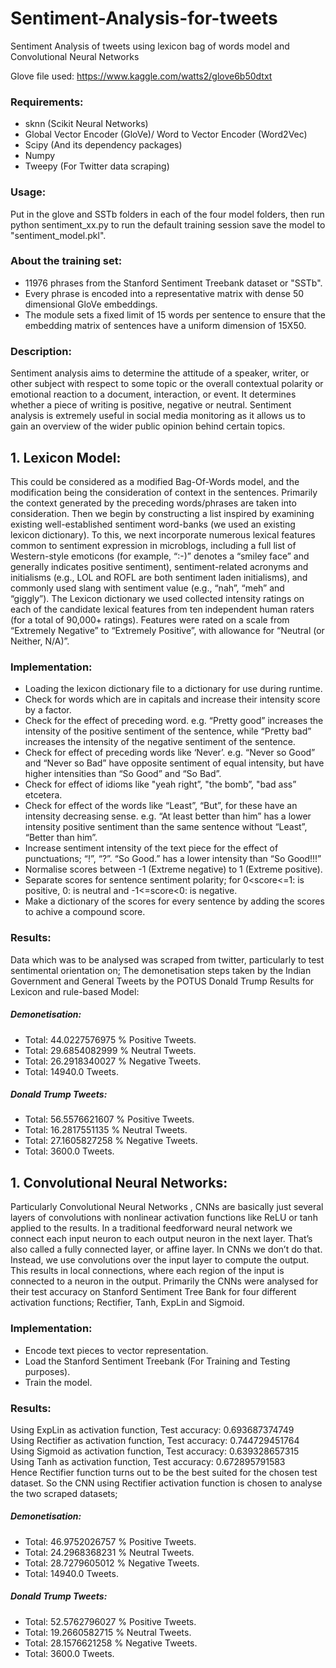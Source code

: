 # Sentiment-Analysis-for-tweets
Sentiment Analysis of tweets using lexicon bag of words model and Convolutional Neural Networks 

Glove file used: https://www.kaggle.com/watts2/glove6b50dtxt

### Requirements:
* sknn (Scikit Neural Networks)
* Global Vector Encoder (GloVe)/ Word to Vector Encoder (Word2Vec)
* Scipy (And its dependency packages)
* Numpy
* Tweepy (For Twitter data scraping)

### Usage:
Put in the glove and SSTb folders in each of the four model folders, then run python sentiment_xx.py
to run the default training session save the model to "sentiment_model.pkl".

### About the training set:
* 11976 phrases from the Stanford Sentiment Treebank dataset or "SSTb". 
* Every phrase is encoded into a representative matrix with dense 50 dimensional GloVe embeddings. 
* The module sets a fixed limit of  15 words per sentence to ensure that the embedding matrix of sentences have a uniform dimension of 15X50.

### Description:
Sentiment analysis aims to determine the attitude of a speaker, writer, or other subject with respect to some topic or
the overall contextual polarity or emotional reaction to a document, interaction, or event. It determines whether a piece of writing is positive,
negative or neutral.
Sentiment analysis is extremely useful in social media monitoring as it allows us to gain an overview of the wider public opinion behind
certain topics. 

## 1. Lexicon Model: 

This could be considered as a modified Bag-Of-Words model, and the modification being the consideration of context in the sentences. Primarily
the context generated by the preceding words/phrases are taken into consideration. Then we begin by constructing a list inspired by examining
existing well-established sentiment word-banks (we used an existing lexicon dictionary). To this, we next incorporate numerous lexical features
common to sentiment expression in microblogs, including a full list of Western-style emoticons (for example, “:-)” denotes a “smiley face” and
generally indicates positive sentiment), sentiment-related acronyms and initialisms (e.g., LOL and ROFL are both sentiment laden initialisms), and
commonly used slang with sentiment value (e.g., “nah”, “meh” and “giggly”). The Lexicon dictionary we used collected intensity ratings on
each of the candidate lexical features from ten independent human raters (for a total of 90,000+ ratings). Features were rated on a scale from
“Extremely Negative” to “Extremely Positive”, with allowance for “Neutral (or Neither, N/A)”.

### Implementation: 
* Loading the lexicon dictionary file to a dictionary for use during runtime.
* Check for words which are in capitals and increase their intensity score by a factor.
* Check for the effect of preceding word. e.g. “Pretty good” increases the intensity of the positive sentiment of the sentence, while “Pretty bad”
increases the intensity of the negative sentiment of the sentence.
* Check for effect of preceding words like ‘Never’. e.g. “Never so Good” and “Never so Bad” have opposite sentiment of equal intensity, but have
higher intensities than “So Good” and “So Bad”. 
* Check for effect of idioms like "yeah right”, "the bomb”, "bad ass” etcetera.
* Check for effect of the words like “Least”, “But”, for these have an intensity decreasing sense. e.g. “At least better than him” has a lower
intensity positive sentiment than the same sentence without “Least”, “Better than him”.
* Increase sentiment intensity of the text piece for the effect of punctuations; “!”, “?”. “So Good.” has a lower intensity than “So Good!!!”
* Normalise scores between -1 (Extreme negative) to 1 (Extreme positive).
* Separate scores for sentence sentiment polarity; for 0<score<=1: is positive,  0: is neutral and -1<=score<0: is negative.
* Make a dictionary of the scores for every sentence by adding the scores to achive a compound score.

### Results: 
Data which was to be analysed was scraped from twitter, particularly to test sentimental orientation on; The demonetisation steps taken by the Indian Government
and General Tweets by the POTUS Donald Trump
Results for Lexicon and rule-based Model:
##### Demonetisation:
 * Total: 44.0227576975 % Positive Tweets.
 * Total: 29.6854082999 % Neutral Tweets.
 * Total: 26.2918340027 % Negative Tweets.
 * Total: 14940.0 Tweets.
##### Donald Trump Tweets:
 * Total: 56.5576621607 % Positive Tweets.
 * Total: 16.2817551135 % Neutral Tweets.
 * Total: 27.1605827258 % Negative Tweets.
 * Total: 3600.0 Tweets.

## 1. Convolutional Neural Networks:

Particularly Convolutional Neural Networks , CNNs are basically just several layers of convolutions with nonlinear activation
functions like ReLU or tanh applied to the results. In a traditional feedforward neural network we connect each input neuron to each output
neuron in the next layer. That’s also called a fully connected layer, or affine layer. In CNNs we don’t do that. Instead, we use convolutions over the
input layer to compute the output. This results in local connections, where each region of the input is connected to a neuron in the output.
Primarily the CNNs were analysed for their test accuracy on Stanford Sentiment Tree Bank for four different activation functions; Rectifier, Tanh,
ExpLin and Sigmoid.

### Implementation: 
* Encode text pieces to vector representation.
* Load the Stanford Sentiment Treebank (For Training and Testing purposes).
* Train the model.

### Results: 
Using ExpLin as activation function, Test accuracy: 0.693687374749  
Using Rectifier as activation function, Test accuracy: 0.744729451764  
Using Sigmoid as activation function, Test accuracy: 0.639328657315  
Using Tanh as activation function, Test accuracy: 0.672895791583  
Hence Rectifier function turns out to be the best suited for the chosen test dataset.
So the CNN using Rectifier activation function is chosen to analyse the two scraped datasets;
##### Demonetisation:
 * Total: 46.9752026757 % Positive Tweets.
 * Total: 24.2968368231 % Neutral Tweets.
 * Total: 28.7279605012 % Negative Tweets.
 * Total: 14940.0 Tweets. 
##### Donald Trump Tweets:
 * Total: 52.5762796027 % Positive Tweets.
 * Total: 19.2660582715 % Neutral Tweets.
 * Total: 28.1576621258 % Negative Tweets.
 * Total: 3600.0 Tweets.


